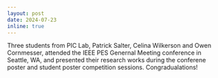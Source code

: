 ```yaml
---
layout: post
date: 2024-07-23 
inline: true
---
```


Three students from PIC Lab, Patrick Salter, Celina Wilkerson and Owen Cornmesser, attended the IEEE PES Genernal Meeting conference in Seattle, WA, and presented their research works during the conferene poster and student poster competition sessions. Congradualations!